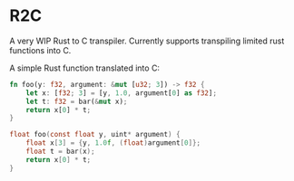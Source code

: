 # R2C

A very WIP Rust to C transpiler. Currently supports transpiling limited rust functions into C.

A simple Rust function translated into C: 

```rust
fn foo(y: f32, argument: &mut [u32; 3]) -> f32 {
    let x: [f32; 3] = [y, 1.0, argument[0] as f32];
    let t: f32 = bar(&mut x);
    return x[0] * t;
}
```

```C
float foo(const float y, uint* argument) {
    float x[3] = {y, 1.0f, (float)argument[0]};
    float t = bar(x);
    return x[0] * t;
}
```